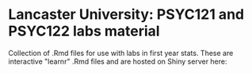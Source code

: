# Lancaster University: PSYC121 and PSYC122 labs material
Collection of .Rmd files for use with labs in first year stats. These are interactive "learnr" .Rmd files and are hosted on Shiny server here: 

